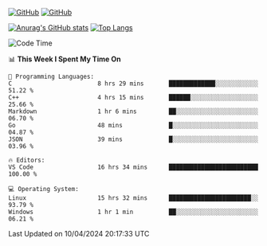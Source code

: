 [![GitHub](https://img.shields.io/github/followers/sharpxk?style=social)](https://github.com/sharpxk) [![GitHub](https://img.shields.io/github/stars/sharpxk?style=social)](https://github.com/sharpxk)

[![Anurag's GitHub stats](https://github-readme-stats-git-masterrstaa-rickstaa.vercel.app/api?username=sharpxk&hide=contribs,prs,issues&show_icons=true&theme=tokyonight)](https://github.com/anuraghazra/github-readme-stats)
[![Top Langs](https://github-readme-stats-git-masterrstaa-rickstaa.vercel.app/api/top-langs/?username=sharpxk&layout=compact&theme=tokyonight)](https://github.com/anuraghazra/github-readme-stats)

<!--START_SECTION:waka-->
![Code Time](http://img.shields.io/badge/Code%20Time-494%20hrs%2028%20mins-blue)

📊 **This Week I Spent My Time On** 

```text
💬 Programming Languages: 
C                        8 hrs 29 mins       █████████████░░░░░░░░░░░░   51.22 % 
C++                      4 hrs 15 mins       ██████░░░░░░░░░░░░░░░░░░░   25.66 % 
Markdown                 1 hr 6 mins         ██░░░░░░░░░░░░░░░░░░░░░░░   06.70 % 
Go                       48 mins             █░░░░░░░░░░░░░░░░░░░░░░░░   04.87 % 
JSON                     39 mins             █░░░░░░░░░░░░░░░░░░░░░░░░   03.96 % 

🔥 Editors: 
VS Code                  16 hrs 34 mins      █████████████████████████   100.00 % 

💻 Operating System: 
Linux                    15 hrs 32 mins      ███████████████████████░░   93.79 % 
Windows                  1 hr 1 min          ██░░░░░░░░░░░░░░░░░░░░░░░   06.21 % 
```


 Last Updated on 10/04/2024 20:17:33 UTC
<!--END_SECTION:waka-->
